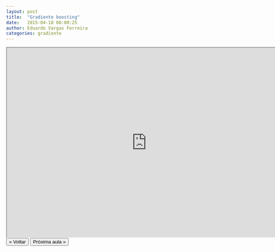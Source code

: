 ```yaml
---
layout: post
title:  "Gradiente boosting"
date:   2015-04-18 08:00:25
author: Eduardo Vargas Ferreira
categories: gradiente
---
```


<center>
<iframe width="760" height="515" src="https://www.youtube.com/embed/BWJtRWVfw3s?autoplay=0"> </iframe>
</center>


<FORM>
<INPUT Type="BUTTON" align="left" Value="&laquo; Voltar" Onclick="window.location.href='https://eduardoleg.github.io/ML4all/1parte/'">
<INPUT Type="BUTTON" align="left" Value="Próxima aula &raquo;" Onclick="window.location.href='https://eduardoleg.github.io/ML4all/'">
</FORM>
